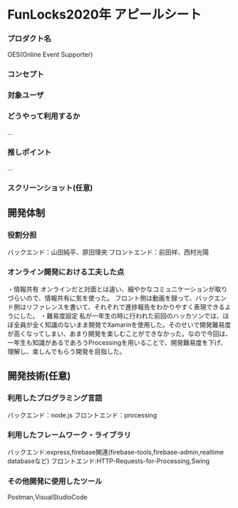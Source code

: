 # FunLocks2020年 アピールシート

### プロダクト名
OES(Online Event Supporter)

### コンセプト


### 対象ユーザ


### どうやって利用するか
...

### 推しポイント
...

### スクリーンショット(任意)

## 開発体制
### 役割分担
バックエンド：山田純平、原田理央
フロントエンド：前田祥、西村光陽

### オンライン開発における工夫した点
・情報共有
オンラインだと対面とは違い、細やかなコミュニケーションが取りづらいので、情報共有に気を使った。
フロント側は動画を録って、バックエンド側はリファレンスを書いて、それぞれで進捗報告をわかりやすく表現できるようにした。
・難易度設定
私が一年生の時に行われた前回のハッカソンでは、ほぼ全員が全く知識のないまま開発でXamarinを使用した。そのせいで開発難易度が高くなってしまい、あまり開発を楽しむことができなかった。なので今回は、一年生も知識があるであろうProcessingを用いることで、開発難易度を下げ、理解し、楽しんでもらう開発を目指した。

## 開発技術(任意)
### 利用したプログラミング言語
バックエンド：node.js
フロントエンド：processing

### 利用したフレームワーク・ライブラリ
バックエンド:express,firebase関連(firebase-tools,firebase-admin,realtime databaseなど)
フロントエンド:HTTP-Requests-for-Processing,Swing

### その他開発に使用したツール
Postman,VisualStudioCode
